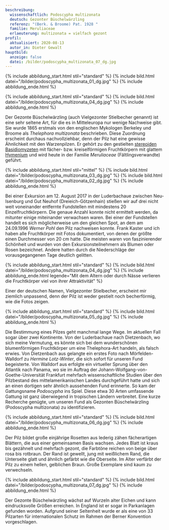 ```yaml
---
beschreibung:
  wissenschaftlich: Podoscypha multizonata
  deutsch: Gezonter Büschelwärzling
  referenz: "(Berk. & Broome) Pat. 1928 "
  familie: Meruliaceae
  erlaeuterung: multizonata = vielfach gezont
profil:
  aktualisiert: 2020-08-13
  autor_in: Dieter Gewalt
hauptbild:
  anzeige: false
  datei: /bilder/podoscypha_multizonata_07_dg.jpg
---
```

{% include abbildung_start.html stil="standard" %}
{% include bild.html datei="/bilder/podoscypha_multizonata_01_dg.jpg" %}
{% include abbildung_ende.html %}

{% include abbildung_start.html stil="standard" %}
{% include bild.html datei="/bilder/podoscypha_multizonata_04_dg.jpg" %}
{% include abbildung_ende.html %}

Der Gezonte Büschelwärzling (auch Vielgezonter Stielbecher genannt) ist eine sehr seltene Art, für die es in Mitteleuropa nur wenige Nachweise gibt. Sie wurde 1865 erstmals von den englischen Mykologen Berkeley und Broome als *Thelephora multizonata* beschrieben. Diese Zuordnung erscheint durchaus nachvollziehbar, denn der Pilz hat eine gewisse Ähnlichkeit mit den Warzenpilzen. Er gehört zu den gestielten [stereoiden](stereoid "Glossar") [Basidiomyzeten](Basidiomyzeten "Glossar") mit fächer- bzw. kreiselförmigen Fruchtkörpern mit glattem [Hymenium](Hymenium "Glossar") und wird heute in der Familie *Meruliaceae* (Fältlingsverwandte) geführt.

{% include abbildung_start.html stil="mittel" %}
{% include bild.html datei="/bilder/podoscypha_multizonata_03_dg.jpg" %}
{% include bild.html datei="/bilder/podoscypha_multizonata_02_dg.jpg" %}
{% include abbildung_ende.html %}

Bei einer Exkursion am 12. August 2017 in der Luderbachaue zwischen Neu-Isenburg und Gut Neuhof (Dreieich-Götzenhain) stießen wir auf drei nicht weit voneinander entfernte Fundstellen mit mindestens 20 Einzelfruchtkörpern. Die genaue Anzahl konnte nicht ermittelt werden, da mitunter einige miteinander verwachsen waren. Bei einer der Fundstellen handelt es sich möglicherweise um den gleichen Spot, an dem am 24.09.1996 *Werner Pohl* den Pilz nachweisen konnte. Frank Kaster und ich haben alle Fruchtkörper mit Fotos dokumentiert, von denen der größte einen Durchmesser von 20 cm hatte. Die meisten waren von faszinierender Schönheit und wurden von den Exkursionsteilnehmern als Blumen oder Rosen bezeichnet. Andere hatten durch die Niederschläge der vorausgegangenen Tage deutlich gelitten.

{% include abbildung_start.html stil="standard" %}
{% include bild.html datei="/bilder/podoscypha_multizonata_04_dg.jpg" %}
{% include abbildung_ende.html legende="Mit dem Altern oder durch Nässe verlieren die Fruchtkörper viel von ihrer Attraktivität" %}

Einer der deutschen Namen, Vielgezonter Stielbecher, erscheint mir ziemlich unpassend, denn der Pilz ist weder gestielt noch becherförmig, wie die Fotos zeigen.

{% include abbildung_start.html stil="standard" %}
{% include bild.html datei="/bilder/podoscypha_multizonata_05_dg.jpg" %}
{% include abbildung_ende.html %}

Die Bestimmung eines Pilzes geht manchmal lange Wege. Im aktuellen Fall sogar über zwei Kontinente. Von der Luderbachaue nach Dietzenbach, wo sich meine Vermutung, es könnte sich bei dem wunderschönen blumenförmigen Fruchtkörper um eine Thelephora-Art handeln, als falsch erwies. Von Dietzenbach aus gelangte ein erstes Foto nach Mörfelden-Walldorf zu *Hermine Lotz-Winter*, die sich sofort für unseren Fund begeisterte. Von Walldorf aus erfolgte ein virtueller Sprung über den Atlantik nach Panama, wo sie im Auftrag der Johann-Wolfgang-von-Goethe-Universität Frankfurt mehrfach wissenschaftliche Studien über den Pilzbestand des mittelamerikanischen Landes durchgeführt hatte und sich an einen dortigen sehr ähnlich aussehenden Fund erinnerte. So kam der Gattungsname *Podoscypha* ins Spiel. Diese etwa 30 Arten umfassende Gattung ist ganz überwiegend in tropischen Ländern verbreitet. Eine kurze Recherche genügte, um unseren Fund als Gezonten Büschelwärzling (Podoscypha multizonata) zu identifizieren.

{% include abbildung_start.html stil="standard" %}
{% include bild.html datei="/bilder/podoscypha_multizonata_06_dg.jpg" %}
{% include abbildung_ende.html %}

Der Pilz bildet große einjährige Rosetten aus lederig zähen fächerartigen Blättern, die aus einer gemeinsamen Basis wachsen. Jedes Blatt ist kraus bis gezähnelt und mehrfach gezont, die Farbtöne reichen von beige über rosa bis rotbraun. Der Rand ist gewellt, jung mit weißlichem Rand, die Unterseite glatt und ähnlich gefärbt wie die Oberseite. Im Alter verfärbt der Pilz zu einem hellen, gelblichen Braun. Große Exemplare sind kaum zu verwechseln.

{% include abbildung_start.html stil="standard" %}
{% include bild.html datei="/bilder/podoscypha_multizonata_07_dg.jpg" %}
{% include abbildung_ende.html %}

Der Gezonte Büschelwärzling wächst auf Wurzeln alter Eichen und kann eindrucksvolle Größen erreichen. In England ist er sogar in Parkanlagen gefunden worden. Aufgrund seiner Seltenheit wurde er als eine von 33 Pilzarten für internationalen Schutz im Rahmen der Berner Konvention vorgeschlagen.